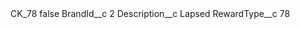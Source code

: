 <?xml version="1.0" encoding="UTF-8"?>
<CustomMetadata xmlns="http://soap.sforce.com/2006/04/metadata" xmlns:xsi="http://www.w3.org/2001/XMLSchema-instance" xmlns:xsd="http://www.w3.org/2001/XMLSchema">
    <label>CK_78</label>
    <protected>false</protected>
    <values>
        <field>BrandId__c</field>
        <value xsi:type="xsd:string">2</value>
    </values>
    <values>
        <field>Description__c</field>
        <value xsi:type="xsd:string">Lapsed</value>
    </values>
    <values>
        <field>RewardType__c</field>
        <value xsi:type="xsd:string">78</value>
    </values>
</CustomMetadata>
